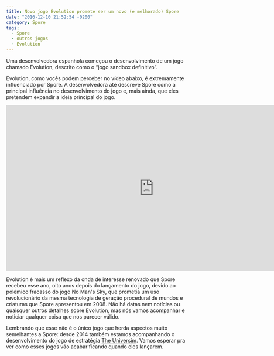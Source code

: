 ```yaml
---
title: Novo jogo Evolution promete ser um novo (e melhorado) Spore
date: "2016-12-10 21:52:54 -0200"
category: Spore
tags:
  - Spore
  - outros jogos
  - Evolution
---
```


Uma desenvolvedora espanhola começou o desenvolvimento de um jogo chamado Evolution, descrito como o “jogo sandbox definitivo”.

Evolution, como vocês podem perceber no vídeo abaixo, é extremamente influenciado por Spore. A desenvolvedora até descreve Spore como a principal influência no desenvolvimento do jogo e, mais ainda, que eles pretendem expandir a ideia principal do jogo.

<iframe width="806" height="453" src="https://www.youtube.com/embed/RDsNbfPrHpw" frameborder="0" allow="accelerometer; autoplay; encrypted-media; gyroscope; picture-in-picture" allowfullscreen></iframe>

Evolution é mais um reflexo da onda de interesse renovado que Spore recebeu esse ano, oito anos depois do lançamento do jogo, devido ao polêmico fracasso do jogo No Man's Sky, que prometia um uso revolucionário da mesma tecnologia de geração procedural de mundos e criaturas que Spore apresentou em 2008. Não há datas nem notícias ou quaisquer outros detalhes sobre Evolution, mas nós vamos acompanhar e noticiar qualquer coisa que nos parecer válido.

Lembrando que esse não é o único jogo que herda aspectos muito semelhantes a Spore: desde 2014 também estamos acompanhando o desenvolvimento do jogo de estratégia [The Universim](http://theuniversim.com). Vamos esperar pra ver como esses jogos vão acabar ficando quando eles lançarem.
